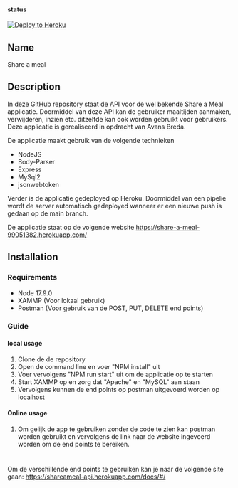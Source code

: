 
#### status
[![Deploy to Heroku](https://github.com/RMvanderGaag/programmeren-4-shareameal/actions/workflows/main.yml/badge.svg)](https://github.com/RMvanderGaag/programmeren-4-shareameal/actions/workflows/main.yml)

## Name
Share a meal

## Description
In deze GitHub repository staat de API voor de wel bekende Share a Meal applicatie. Doormiddel van deze API kan de gebruiker maaltijden aanmaken, verwijderen, inzien etc. ditzelfde kan ook worden gebruikt voor gebruikers. Deze applicatie is gerealiseerd in opdracht van Avans Breda.

De applicatie maakt gebruik van de volgende technieken
- NodeJS
- Body-Parser
- Express
- MySql2
- jsonwebtoken

Verder is de applicatie gedeployed op Heroku. Doormiddel van een pipelie wordt de server automatisch gedeployed wanneer er een nieuwe push is gedaan op de main branch.

De applicatie staat op de volgende website https://share-a-meal-99051382.herokuapp.com/


## Installation
### Requirements
- Node 17.9.0
- XAMMP (Voor lokaal gebruik)
- Postman (Voor gebruik van de POST, PUT, DELETE end points)

### Guide
#### local usage
1. Clone de de repository
2. Open de command line en voer "NPM install" uit
3. Voer vervolgens "NPM run start" uit om de applicatie op te starten
4. Start XAMMP op en zorg dat "Apache" en "MySQL" aan staan
5. Vervolgens kunnen de end points op postman uitgevoerd worden op localhost

#### Online usage
1. Om gelijk de app te gebruiken zonder de code te zien kan postman worden gebruikt en vervolgens de link naar de website ingevoerd worden om de end points te bereiken.

#

Om de verschillende end points te gebruiken kan je naar de volgende site gaan: 
https://shareameal-api.herokuapp.com/docs/#/